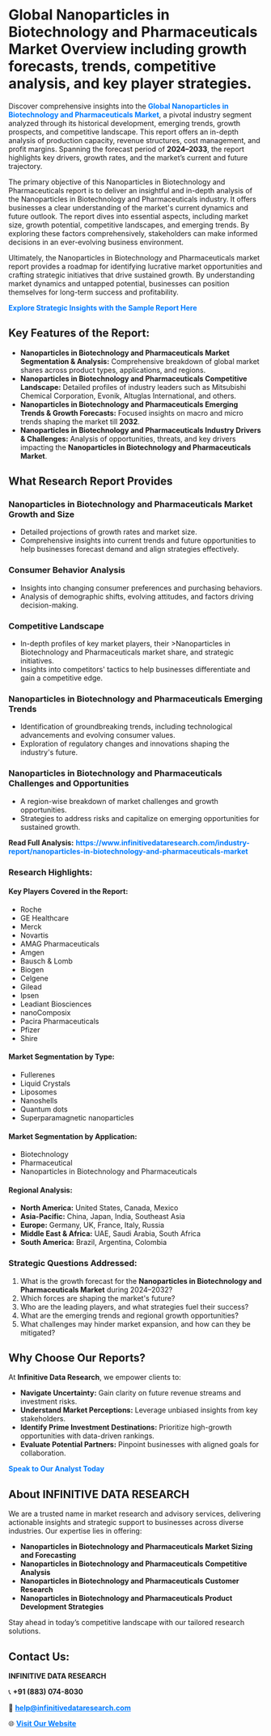 <h1>Global Nanoparticles in Biotechnology and Pharmaceuticals Market Overview including growth forecasts, trends, competitive analysis, and key player strategies.</h1>
<p>
Discover comprehensive insights into the 
<a href="https://www.infinitivedataresearch.com/industry-report/nanoparticles-in-biotechnology-and-pharmaceuticals-market" rel="dofollow" style="color: #007BFF; text-decoration: none;"><strong>Global Nanoparticles in Biotechnology and Pharmaceuticals Market</strong></a>, a pivotal industry segment analyzed through its historical development, emerging trends, growth prospects, and competitive landscape. This report offers an in-depth analysis of production capacity, revenue structures, cost management, and profit margins. Spanning the forecast period of <strong>2024–2033</strong>, the report highlights key drivers, growth rates, and the market’s current and future trajectory.
</p>
<p>
The primary objective of this Nanoparticles in Biotechnology and Pharmaceuticals report is to deliver an insightful and in-depth analysis of the Nanoparticles in Biotechnology and Pharmaceuticals industry. It offers businesses a clear understanding of the market's current dynamics and future outlook. The report dives into essential aspects, including market size, growth potential, competitive landscapes, and emerging trends. By exploring these factors comprehensively, stakeholders can make informed decisions in an ever-evolving business environment.
</p>
<p>
Ultimately, the Nanoparticles in Biotechnology and Pharmaceuticals market report provides a roadmap for identifying lucrative market opportunities and crafting strategic initiatives that drive sustained growth. By understanding market dynamics and untapped potential, businesses can position themselves for long-term success and profitability.
</p>
<p>
<a href="https://www.infinitivedataresearch.com/request-sample/reportId=103453" style="color: #007BFF; text-decoration: none;"><strong>Explore Strategic Insights with the Sample Report Here</strong></a>
</p>

<h2>Key Features of the Report:</h2>
<ul>
<li><strong>Nanoparticles in Biotechnology and Pharmaceuticals Market Segmentation & Analysis:</strong> Comprehensive breakdown of global market shares across product types, applications, and regions.</li>
<li><strong>Nanoparticles in Biotechnology and Pharmaceuticals Competitive Landscape:</strong> Detailed profiles of industry leaders such as Mitsubishi Chemical Corporation, Evonik, Altuglas International, and others.</li>
<li><strong>Nanoparticles in Biotechnology and Pharmaceuticals Emerging Trends & Growth Forecasts:</strong> Focused insights on macro and micro trends shaping the market till <strong>2032</strong>.</li>
<li><strong>Nanoparticles in Biotechnology and Pharmaceuticals Industry Drivers & Challenges:</strong> Analysis of opportunities, threats, and key drivers impacting the <strong>Nanoparticles in Biotechnology and Pharmaceuticals Market</strong>.</li>
</ul>

<h2>What Research Report Provides</h2>
<h3>Nanoparticles in Biotechnology and Pharmaceuticals Market Growth and Size</h3>
<ul>
<li>Detailed projections of growth rates and market size.</li>
<li>Comprehensive insights into current trends and future opportunities to help businesses forecast demand and align strategies effectively.</li>
</ul>

<h3>Consumer Behavior Analysis</h3>
<ul>
<li>Insights into changing consumer preferences and purchasing behaviors.</li>
<li>Analysis of demographic shifts, evolving attitudes, and factors driving decision-making.</li>
</ul>

<h3>Competitive Landscape</h3>
<ul>
<li>In-depth profiles of key market players, their >Nanoparticles in Biotechnology and Pharmaceuticals market share, and strategic initiatives.</li>
<li>Insights into competitors' tactics to help businesses differentiate and gain a competitive edge.</li>
</ul>

<h3>Nanoparticles in Biotechnology and Pharmaceuticals Emerging Trends</h3>
<ul>
<li>Identification of groundbreaking trends, including technological advancements and evolving consumer values.</li>
<li>Exploration of regulatory changes and innovations shaping the industry's future.</li>
</ul>

<h3>Nanoparticles in Biotechnology and Pharmaceuticals Challenges and Opportunities</h3>
<ul>
<li>A region-wise breakdown of market challenges and growth opportunities.</li>
<li>Strategies to address risks and capitalize on emerging opportunities for sustained growth.</li>
</ul>
<p><strong>Read Full Analysis:</strong> <a href="https://www.infinitivedataresearch.com/industry-report/nanoparticles-in-biotechnology-and-pharmaceuticals-market" rel="dofollow" style="color: #007BFF; text-decoration: none;"><strong>https://www.infinitivedataresearch.com/industry-report/nanoparticles-in-biotechnology-and-pharmaceuticals-market</strong></a></p>
<h3>Research Highlights:</h3>
<h4>Key Players Covered in the Report:</h4>
<ul><li>Roche</li><li>GE Healthcare</li><li>Merck</li><li>Novartis</li><li>AMAG Pharmaceuticals</li><li>Amgen</li><li>Bausch &amp; Lomb</li><li>Biogen</li><li>Celgene</li><li>Gilead</li><li>Ipsen</li><li>Leadiant Biosciences</li><li>nanoComposix</li><li>Pacira Pharmaceuticals</li><li>Pfizer</li><li>Shire</li></ul>
<h4>Market Segmentation by Type:</h4>
<ul><li>Fullerenes</li><li>Liquid Crystals</li><li>Liposomes</li><li>Nanoshells</li><li>Quantum dots</li><li>Superparamagnetic nanoparticles</li></ul>
<h4>Market Segmentation by Application:</h4>
<ul><li>Biotechnology</li><li>Pharmaceutical</li><li>Nanoparticles in Biotechnology and Pharmaceuticals</li></ul>

<h4>Regional Analysis:</h4>
<ul>
<li><strong>North America:</strong> United States, Canada, Mexico</li>
<li><strong>Asia-Pacific:</strong> China, Japan, India, Southeast Asia</li>
<li><strong>Europe:</strong> Germany, UK, France, Italy, Russia</li>
<li><strong>Middle East & Africa:</strong> UAE, Saudi Arabia, South Africa</li>
<li><strong>South America:</strong> Brazil, Argentina, Colombia</li>
</ul>

<h3>Strategic Questions Addressed:</h3>
<ol>
<li>What is the growth forecast for the <strong>Nanoparticles in Biotechnology and Pharmaceuticals Market</strong> during 2024–2032?</li>
<li>Which forces are shaping the market's future?</li>
<li>Who are the leading players, and what strategies fuel their success?</li>
<li>What are the emerging trends and regional growth opportunities?</li>
<li>What challenges may hinder market expansion, and how can they be mitigated?</li>
</ol>

<h2>Why Choose Our Reports?</h2>
<p>At <strong>Infinitive Data Research</strong>, we empower clients to:</p>
<ul>
<li><strong>Navigate Uncertainty:</strong> Gain clarity on future revenue streams and investment risks.</li>
<li><strong>Understand Market Perceptions:</strong> Leverage unbiased insights from key stakeholders.</li>
<li><strong>Identify Prime Investment Destinations:</strong> Prioritize high-growth opportunities with data-driven rankings.</li>
<li><strong>Evaluate Potential Partners:</strong> Pinpoint businesses with aligned goals for collaboration.</li>
</ul>
<p><a href="https://www.infinitivedataresearch.com/industry-report/nanoparticles-in-biotechnology-and-pharmaceuticals-market" rel="dofollow" style="color: #007BFF; text-decoration: none;"><strong>Speak to Our Analyst Today</strong></a></p>

<h2>About INFINITIVE DATA RESEARCH</h2>
<p>We are a trusted name in market research and advisory services, delivering actionable insights and strategic support to businesses across diverse industries. Our expertise lies in offering:</p>
<ul>
<li><strong>Nanoparticles in Biotechnology and Pharmaceuticals Market Sizing and Forecasting</strong></li>
<li><strong>Nanoparticles in Biotechnology and Pharmaceuticals Competitive Analysis</strong></li>
<li><strong>Nanoparticles in Biotechnology and Pharmaceuticals Customer Research</strong></li>
<li><strong>Nanoparticles in Biotechnology and Pharmaceuticals Product Development Strategies</strong></li>
</ul>
<p>Stay ahead in today’s competitive landscape with our tailored research solutions.</p>

<h2>Contact Us:</h2>
<p><strong>INFINITIVE DATA RESEARCH</strong></p>
<p>📞 <strong>+91 (883) 074-8030</strong></p>
<p>📧 <strong><a href="mailto:help@infinitivedataresearch.com" style="color: #007BFF;">help@infinitivedataresearch.com</a></strong></p>
<p>🌐 <strong><a href="https://www.infinitivedataresearch.com" rel="dofollow" style="color: #007BFF;">Visit Our Website</a></strong></p>